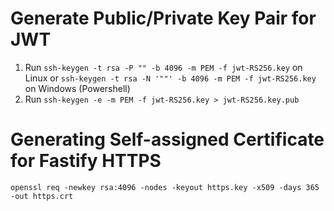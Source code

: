 # Generate Public/Private Key Pair for JWT

1. Run `ssh-keygen -t rsa -P "" -b 4096 -m PEM -f jwt-RS256.key` on Linux or `ssh-keygen -t rsa -N '""' -b 4096 -m PEM -f jwt-RS256.key` on Windows (Powershell)
2. Run `ssh-keygen -e -m PEM -f jwt-RS256.key > jwt-RS256.key.pub`


# Generating Self-assigned Certificate for Fastify HTTPS

`openssl req -newkey rsa:4096 -nodes -keyout https.key -x509 -days 365 -out https.crt`
